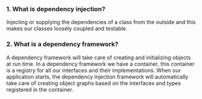 ### 1. What is dependency injection?

Injecting or supplying the dependencies of a class from the outside and this makes our classes loosely coupled and testable.

### 2. What is a dependency framework?

A dependency framework will take care of creating and initializing objects at run time.
In a dependency framework we have a container, this container is a registry for all our interfaces and their implementations. When our application starts, the dependency injection framework will automatically take care of creating object graphs based on the interfaces and types registered in the container.
